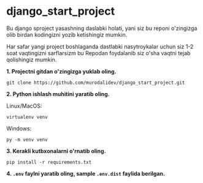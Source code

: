 # django_start_project

Bu django sproject yasashning daslabki holati, yani siz bu reponi o'zingizga olib birdan kodingizni yozib ketishingiz mumkin.

Har safar yangi project boshlaganda dastlabki nasytroykalar uchun siz 1-2 soat vaqtingizni sarflarsizm bu Repodan foydalanib siz o'sha vaqtni tejab qolishingiz mumkin.

**1. Projectni gitdan o'zingizga yuklab oling.**
````
git clone https://github.com/murodalidev/django_start_project.git
````

**2. Python ishlash muhitini yaratib oling.**

Linux/MacOS:
````
virtualenv venv
````

Windows:
````
py -m venv venv
````

**3. Kerakli kutbxonalarni o'rnatib oling.**

````
pip install -r requirements.txt
````

**4. `.env` faylni yaratib oling, sample `.env.dist` faylida berilgan.**


